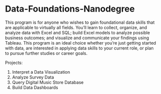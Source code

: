 # Data-Foundations-Nanodegree

This program is for anyone who wishes to gain foundational data skills that are applicable to virtually all fields. You’ll learn to collect, organize, and analyze data with Excel and SQL; build Excel models to analyze possible business outcomes; and visualize and communicate your findings using Tableau. This program is an ideal choice whether you’re just getting started with data, are interested in applying data skills to your current role, or plan to pursue further studies or career goals.

Projects:

1. Interpret a Data Visualization
2. Analyze Survey Data
3. Query Digital Music Store Database
4. Build Data Dashboards
